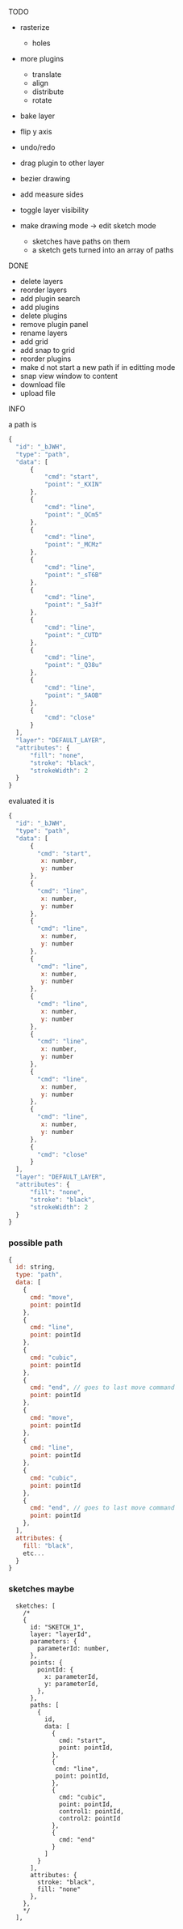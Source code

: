 TODO

- rasterize
  - holes
- more plugins
  - translate
  - align
  - distribute
  - rotate
- bake layer
- flip y axis
- undo/redo
- drag plugin to other layer

- bezier drawing
- add measure sides
- toggle layer visibility
- make drawing mode -> edit sketch mode
  - sketches have paths on them
  - a sketch gets turned into an array of paths

DONE

- delete layers
- reorder layers
- add plugin search
- add plugins
- delete plugins
- remove plugin panel
- rename layers
- add grid
- add snap to grid
- reorder plugins
- make d not start a new path if in editting mode
- snap view window to content
- download file
- upload file

INFO

a path is

```js
{
  "id": "_bJWH",
  "type": "path",
  "data": [
      {
          "cmd": "start",
          "point": "_KXIN"
      },
      {
          "cmd": "line",
          "point": "_QCm5"
      },
      {
          "cmd": "line",
          "point": "_MCMz"
      },
      {
          "cmd": "line",
          "point": "_sT6B"
      },
      {
          "cmd": "line",
          "point": "_5a3f"
      },
      {
          "cmd": "line",
          "point": "_CUTD"
      },
      {
          "cmd": "line",
          "point": "_Q38u"
      },
      {
          "cmd": "line",
          "point": "_5AOB"
      },
      {
          "cmd": "close"
      }
  ],
  "layer": "DEFAULT_LAYER",
  "attributes": {
      "fill": "none",
      "stroke": "black",
      "strokeWidth": 2
  }
}
```

evaluated it is

```js
{
  "id": "_bJWH",
  "type": "path",
  "data": [
      {
        "cmd": "start",
         x: number,
         y: number
      },
      {
        "cmd": "line",
         x: number,
         y: number
      },
      {
        "cmd": "line",
         x: number,
         y: number
      },
      {
        "cmd": "line",
         x: number,
         y: number
      },
      {
        "cmd": "line",
         x: number,
         y: number
      },
      {
        "cmd": "line",
         x: number,
         y: number
      },
      {
        "cmd": "line",
         x: number,
         y: number
      },
      {
        "cmd": "line",
         x: number,
         y: number
      },
      {
        "cmd": "close"
      }
  ],
  "layer": "DEFAULT_LAYER",
  "attributes": {
      "fill": "none",
      "stroke": "black",
      "strokeWidth": 2
  }
}
```

### possible path

```js
{
  id: string,
  type: "path",
  data: [
    {
      cmd: "move",
      point: pointId
    },
    {
      cmd: "line",
      point: pointId
    },
    {
      cmd: "cubic",
      point: pointId
    },
    {
      cmd: "end", // goes to last move command
      point: pointId
    },
    {
      cmd: "move",
      point: pointId
    },
    {
      cmd: "line",
      point: pointId
    },
    {
      cmd: "cubic",
      point: pointId
    },
    {
      cmd: "end", // goes to last move command
      point: pointId
    },
  ],
  attributes: {
    fill: "black",
    etc...
  }
}

```

### sketches maybe

```
  sketches: [
    /*
    {
      id: "SKETCH_1",
      layer: "layerId",
      parameters: {
        parameterId: number,
      },
      points: {
        pointId: {
          x: parameterId,
          y: parameterId,
        },
      },
      paths: [
        {
          id,
          data: [
            {
              cmd: "start",
              point: pointId,
            },
            {
             cmd: "line",
             point: pointId,
            },
            {
              cmd: "cubic",
              point: pointId,
              control1: pointId,
              control2: pointId
            },
            {
              cmd: "end"
            }
          ]
        }
      ],
      attributes: {
        stroke: "black",
        fill: "none"
      },
    },
    */
  ],
```
